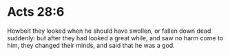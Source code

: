 # Acts 28:6

Howbeit they looked when he should have swollen, or fallen down dead suddenly: but after they had looked a great while, and saw no harm come to him, they changed their minds, and said that he was a god.